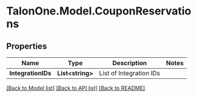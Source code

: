 
# TalonOne.Model.CouponReservations

## Properties

Name | Type | Description | Notes
------------ | ------------- | ------------- | -------------
**IntegrationIDs** | **List&lt;string&gt;** | List of Integration IDs | 

[[Back to Model list]](../README.md#documentation-for-models)
[[Back to API list]](../README.md#documentation-for-api-endpoints)
[[Back to README]](../README.md)

